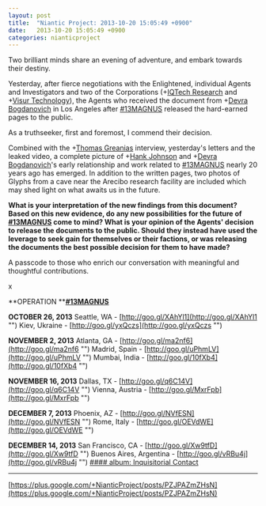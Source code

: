 ```yaml
---
layout: post
title:  "Niantic Project: 2013-10-20 15:05:49 +0900"
date:   2013-10-20 15:05:49 +0900
categories: nianticproject
---
```

Two brilliant minds share an evening of adventure, and embark towards their destiny.

Yesterday, after fierce negotiations with the Enlightened, individual Agents and Investigators and two of the Corporations (+[IQTech Research](https://plus.google.com/108020987035258478791 "") and +[Visur Technology](https://plus.google.com/115880454950193571355 "")), the Agents who received the document from +[Devra Bogdanovich](https://plus.google.com/102598577258553073047 "") in Los Angeles after [#13MAGNUS](https://plus.google.com/s/%2313MAGNUS "") released the hard-earned pages to the public.

As a truthseeker, first and foremost, I commend their decision.

Combined with the +[Thomas Greanias](https://plus.google.com/102489350322422853902 "") interview, yesterday's letters and the leaked video, a complete picture of +[Hank Johnson](https://plus.google.com/117792105926525258257 "") and +[Devra Bogdanovich](https://plus.google.com/102598577258553073047 "")'s early relationship and work related to [#13MAGNUS](https://plus.google.com/s/%2313MAGNUS "") nearly 20 years ago has emerged. In addition to the written pages, two photos of Glyphs from a cave near the Arecibo research facility are included which may shed light on what awaits us in the future.

**What is your interpretation of the new findings from this document? Based on this new evidence, do any new possibilities for the future of ****[#13MAGNUS](https://plus.google.com/s/%2313MAGNUS "")**** come to mind? What is your opinion of the Agents' decision to release the documents to the public. Should they instead have used the leverage to seek gain for themselves or their factions, or was releasing the documents the best possible decision for them to have made?**

A passcode to those who enrich our conversation with meaningful and thoughtful contributions.

x

**OPERATION ****[#13MAGNUS](https://plus.google.com/s/%2313MAGNUS "")**

**OCTOBER 26, 2013**
Seattle, WA - [http://goo.gl/XAhYl1](http://goo.gl/XAhYl1 "")
Kiev, Ukraine - [http://goo.gl/yxQczs](http://goo.gl/yxQczs "")

**NOVEMBER 2, 2013**
Atlanta, GA - [http://goo.gl/ma2nf6](http://goo.gl/ma2nf6 "")
Madrid, Spain - [http://goo.gl/uPhmLV](http://goo.gl/uPhmLV "")
Mumbai, India - [http://goo.gl/10fXb4](http://goo.gl/10fXb4 "")

**NOVEMBER 16, 2013**
Dallas, TX - [http://goo.gl/q6C14V](http://goo.gl/q6C14V "")
Vienna, Austria - [http://goo.gl/MxrFpb](http://goo.gl/MxrFpb "")

**DECEMBER 7, 2013**
Phoenix, AZ - [http://goo.gl/NVfESN](http://goo.gl/NVfESN "")
Rome, Italy - [http://goo.gl/OEVdWE](http://goo.gl/OEVdWE "")

**DECEMBER 14, 2013**
San Francisco, CA - [http://goo.gl/Xw9tfD](http://goo.gl/Xw9tfD "")
Buenos Aires, Argentina - [http://goo.gl/vRBu4j](http://goo.gl/vRBu4j "")
[#### album: Inquisitorial Contact](https://plus.sandbox.google.com/photos/105211554081025512763/albums/5936714288346685585 "")
- - -
[https://plus.google.com/+NianticProject/posts/PZJPAZmZHsN](https://plus.google.com/+NianticProject/posts/PZJPAZmZHsN)
